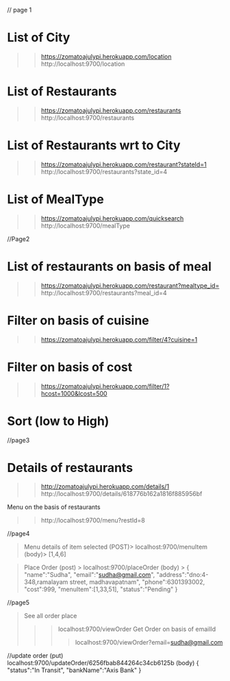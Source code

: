 // page 1
# List of City
>> https://zomatoajulypi.herokuapp.com/location
>> http://localhost:9700/location

# List of Restaurants
>> https://zomatoajulypi.herokuapp.com/restaurants
>> http://localhost:9700/restaurants

# List of Restaurants wrt to City
>> https://zomatoajulypi.herokuapp.com/restaurant?stateId=1
>> http://localhost:9700/restaurants?state_id=4

# List of MealType
>> https://zomatoajulypi.herokuapp.com/quicksearch
>> http://localhost:9700/mealType

//Page2
# List of restaurants on basis of meal
>> https://zomatoajulypi.herokuapp.com/restaurant?mealtype_id=
>> http://localhost:9700/restaurants?meal_id=4

# Filter on basis of cuisine
>> https://zomatoajulypi.herokuapp.com/filter/4?cuisine=1
# Filter on basis of cost
>> https://zomatoajulypi.herokuapp.com/filter/1?hcost=1000&lcost=500
# Sort (low to High)

//page3
# Details of restaurants
>> http://zomatoajulypi.herokuapp.com/details/1
>> http://localhost:9700/details/618776b162a1816f885956bf

Menu on the basis of restaurants
>>  http://localhost:9700/menu?restId=8

//page4 
> Menu details of item selected
(POST)> localhost:9700/menuItem
(body)> [1,4,6]

> Place Order
(post) > localhost:9700/placeOrder
(body) > 
{
    "name":"Sudha",
    "email":"sudha@gmail.com",
    "address":"dno:4-348,ramalayam street, madhavapatnam",
    "phone":6301393002,
    "cost":999,
    "menuItem":[1,33,51],
    "status":"Pending"
}

//page5
> See all order place
>>> localhost:9700/viewOrder
> Get Order on basis of emailId
>>>>  localhost:9700/viewOrder?email=sudha@gmail.com

//update order
(put) localhost:9700/updateOrder/6256fbab844264c34cb6125b
(body) 
{
	"status":"In Transit",
    "bankName":"Axis Bank"
}

